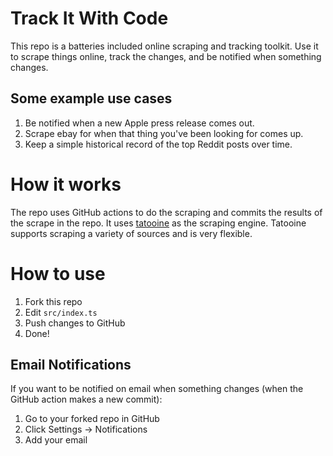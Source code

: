 # Track It With Code

This repo is a batteries included online scraping and tracking toolkit. Use it to scrape things online, track the changes, and be notified when something changes.


## Some example use cases

1. Be notified when a new Apple press release comes out.
2. Scrape ebay for when that thing you've been looking for comes up.
3. Keep a simple historical record of the top Reddit posts over time.

# How it works

The repo uses GitHub actions to do the scraping and commits the results of the scrape in the repo. It uses [tatooine](https://github.com/obetomuniz/tatooine) as the scraping engine. Tatooine supports scraping a variety of sources and is very flexible.

# How to use

1. Fork this repo
2. Edit `src/index.ts`
3. Push changes to GitHub
4. Done!

## Email Notifications

If you want to be notified on email when something changes (when the GitHub action makes a new commit):

1. Go to your forked repo in GitHub
2. Click Settings -> Notifications
3. Add your email

